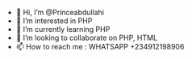 - 👋 Hi, I’m @Princeabdullahi
- 👀 I’m interested in PHP
- 🌱 I’m currently learning PHP
- 💞️ I’m looking to collaborate on PHP, HTML
- 📫 How to reach me : WHATSAPP +234912198906

<!---
Princeabdullahi/Princeabdullahi is a ✨ special ✨ repository because its `README.md` (this file) appears on your GitHub profile.
You can click the Preview link to take a look at your changes.
--->
